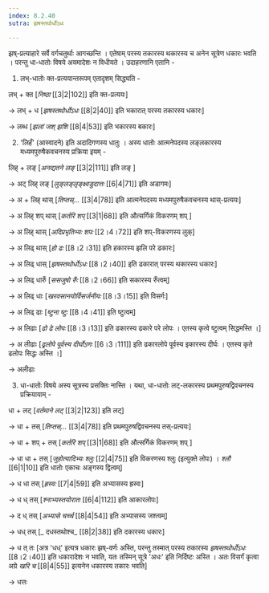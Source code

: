 ```yaml
---
index: 8.2.40
sutra: झषस्तथोर्धोऽधः

---
```

झष्-प्रत्याहारे सर्वे वर्गचतुर्थाः आगच्छन्ति । एतेषाम् परस्य तकारस्य थकारस्य च अनेन सूत्रेण धकारः भवति । परन्तु धा-धातोः विषये अयमादेशः न विधीयते । उदाहरणानि एतानि - 



1. लभ्-धातोः क्त-प्रत्ययान्तरूपम् एतादृशम् सिद्ध्यति -

लभ् + क्त [_निष्ठा_ [[3|2|102]] इति क्त-प्रत्ययः]

→ लभ् + ध [_झषस्तथोर्धोऽधः_ [[8|2|40]] इति भकारात् परस्य तकारस्य धकारः]

→ लब्ध [_झलां जश् झशि_ [[8|4|53]] इति भकारस्य बकारः]



2. 'लिहँ' (आस्वादने) इति अदादिगणस्य धातुः ।  अस्य धातोः आत्मनेपदस्य लङ्लकारस्य मध्यमपुरुषैकवचनस्य प्रक्रिया इयम् -

लिह् + लङ् [_अनद्यतने लङ्_ [[3|2|111]] इति लङ् ] 

→ अट् लिह् लङ् [_लुङ्लङ्लृङ्क्ष्वडुदात्तः_ [[6|4|71]] इति अडागमः]

→ अ + लिह् थास् [_तिप्तस्..._ [[3|4|78]] इति आत्मनेपदस्य मध्यमपुरुषैकवचनस्य थास्-प्रत्ययः]

→ अ लिह् शप् थास् [_कर्तरि शप्_ [[3|1|68]] इति औत्सर्गिकं विकरणम् शप् ]

→ अ लिह् थास् [_अदिप्रभृतिभ्यः शपः_ [[2।4।72]] इति शप्-विकरणस्य लुक्]

→ अ लिढ् थास् [_हो ढः_ [[8।2।31]] इति हकारस्य झलि परे ढकारः]

→ अ लिढ् धास् [_झषस्तथोर्धोऽधः_ [[8।2।40]] इति ढकारात् परस्य थकारस्य धकारः]

→ अ लिढ् धारुँ [_ससजुषो रुँः_ [[8।2।66]] इति सकारस्य रुँत्वम्]

→ अ लिढ् धाः [_खरवसानयोर्विसर्जनीयः_ [[8।3।15]] इति विसर्गः]

→ अ लिढ् ढाः [_ष्टुना ष्टुः_ [[8।4।41]] इति ष्टुत्वम्]

→ अ लिढाः [_ढो ढे लोपः_ [[8।3।13]] इति ढकारस्य ढकारे परे लोपः । एतस्य कृत्वे ष्टुत्वम् सिद्धमस्ति ।]

→ अ लीढाः [_ढ्रलोपे पूर्वस्य दीर्घोऽणः_ [[6।3।111]] इति ढकारलोपे पूर्वस्य इकारस्य दीर्घः । एतस्य कृते ढलोपः सिद्धः अस्ति ।]

→ अलीढाः



3. धा-धातोः विषये अस्य सूत्रस्य प्रसक्तिः नास्ति । यथा, धा-धातोः लट्-लकारस्य प्रथमपुरुषद्विवचनस्य प्रक्रियायाम् -          

धा + लट् [_वर्तमाने लट्_ [[3|2|123]] इति लट्] 

→ धा + तस् [_तिप्तस्..._ [[3|4|78]] इति प्रथमपुरुषद्विवचनस्य तस्-प्रत्ययः]

→ धा + शप् + तस् [_कर्तरि शप्_ [[3|1|68]] इति औत्सर्गिकं विकरणम् शप् ]

→ धा धा + तस् [_जुहोत्यादिभ्यः श्लुः_ [[2|4|75]] इति विकरणस्य श्लुः (इत्युक्ते लोपः) । _श्लौ_ [[6|1|10]] इति धातोः एकाचः अङ्गस्य द्वित्वम्]

→ ध धा तस् [_ह्रस्वः_ [[7|4|59]] इति अभ्यासस्य ह्रस्वः]

→ ध ध् तस् [_श्नाभ्यस्तयोरातः_ [[6|4|112]] इति आकारलोपः]

→ द ध् तस् [_अभ्यासे चर्च्च_ [[8|4|54]] इति अभ्यासस्य जश्त्वम्] 

→ धध् तस् [_ दधस्तथोश्च_ [[8|2|38]] इति दकारस्य धकारः]

→ ध त् तः [अत्र 'धध्' इत्यत्र धकारः झष्-वर्णः अस्ति, परन्तु तस्मात् परस्य तकारस्य _झषस्तथोर्धोऽधः_ [[8।2।40]] इति धकारादेशः न भवति, यतः तस्मिन् सूत्रे 'अधः' इति निर्दिष्टः अस्ति । अतः विसर्गं कृत्वा अग्रे  _खरि च_ [[8|4|55]] इत्यनेन धकारस्य तकारः भवति]

→ धत्तः


